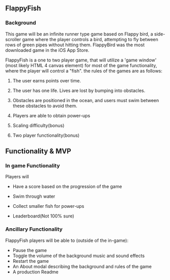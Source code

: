 ## FlappyFish

### Background

This game will be an infinite runner type game based on Flappy bird, a side-scroller game where the player controls a bird, attempting to fly between rows of green pipes without hitting them. FlappyBird was the most downloaded game in the iOS App Store.

FlappyFish is a one to two player game, that will utilize a 'game window' (most likely HTML 4 canvas element) for most of the game functionality, where the player will control a "fish". the rules of the games are as follows:

1. The user earns points over time.
2. The user has one life. Lives are lost by bumping into obstacles.
3. Obstacles are positioned in the ocean, and users must swim between these obstacles to avoid them.
4. Players are able to obtain power-ups

5. Scaling difficulty(bonus)
6. Two player functionality(bonus)


## Functionality & MVP  

### In game Functionality
Players will

- Have a score based on the progression of the game
- Swim through water
- Collect smaller fish for power-ups

- Leaderboard(Not 100% sure)

### Ancillary Functionality
FlappyFish players will be able to (outside of the in-game):

- Pause the game
- Toggle the volume of the background music and sound effects
- Restart the game
- An About modal describing the background and rules of the game
- A production Readme
